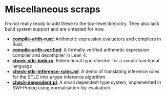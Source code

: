 # Miscellaneous scraps

I’m not really ready to add these to the top-level direcotry. They also lack
build system support and are untested for now.

- [**compile-arith-rust**](./compile-arith-rust/):
  Arithmetic expression evaluators and compilers in Rust.
- [**compile-arith-verified**](./compile-arith-verified/):
  A formally verified arithmetic expression compiler and decompiler in Lean 4.
- [**check-stlc-bidir.rs**](./check-stlc-bidir.rs):
  Bidirectional type checker for a simple functional language
- [**check-stlc-inference-rules.ml**](./check-stlc-inference-rules.ml):
  A demo of translating inference rules for the STLC into a type inference algorithm
- [**check-dependent.pl**](./check-dependent.pl):
  A small dependent type system, implemented in SWI-Prolog using normalisation-by-evaluation.
